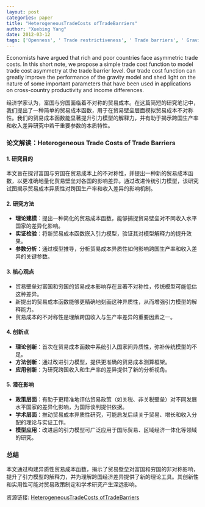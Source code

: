 ```yaml
---
layout: post
categories: paper
title: "HeterogeneousTradeCosts ofTradeBarriers"
author: "Xuebing Yang"
date: 2012-03-12
tags: ['Openness', ' Trade restrictiveness', ' Trade barriers', ' Gravity model']
---
```


Economists have argued that rich and poor countries face asymmetric trade costs. In this short note, we propose a simple trade cost function to model trade cost asymmetry at the trade barrier level. Our trade cost function can greatly improve the performance of the gravity model and shed light on the nature of some important parameters that have been used in applications on cross-country productivity and income differences.

经济学家认为，富国与穷国面临着不对称的贸易成本。在这篇简短的研究笔记中，我们提出了一种简单的贸易成本函数，用于在贸易壁垒层面模拟贸易成本不对称性。我们的贸易成本函数能显著提升引力模型的解释力，并有助于揭示跨国生产率和收入差异研究中若干重要参数的本质特性。

### **论文解读：Heterogeneous Trade Costs of Trade Barriers**  

#### **1. 研究目的**  
本文旨在探讨富国与穷国在贸易成本上的不对称性，并提出一种新的贸易成本函数，以更准确地量化贸易壁垒对各国的影响差异。通过改进传统引力模型，该研究试图揭示贸易成本异质性对跨国生产率和收入差异的影响机制。  

#### **2. 研究方法**  
- **理论建模**：提出一种简化的贸易成本函数，能够捕捉贸易壁垒对不同收入水平国家的差异化影响。  
- **实证检验**：将新贸易成本函数嵌入引力模型，验证其对模型解释力的提升效果。  
- **参数分析**：通过模型推导，分析贸易成本异质性如何影响跨国生产率和收入差异的关键参数。  

#### **3. 核心观点**  
- 贸易壁垒对富国和穷国的贸易成本影响存在显著不对称性，传统模型可能低估这种差异。  
- 新提出的贸易成本函数能够更精确地刻画这种异质性，从而增强引力模型的解释能力。  
- 贸易成本的不对称性是理解跨国收入与生产率差异的重要因素之一。  

#### **4. 创新点**  
- **理论创新**：首次在贸易成本函数中系统引入国家间异质性，弥补传统模型的不足。  
- **方法创新**：通过改进引力模型，提供更准确的贸易成本测算框架。  
- **应用创新**：为研究跨国收入和生产率的差异提供了新的分析视角。  

#### **5. 潜在影响**  
- **政策层面**：有助于更精准地评估贸易政策（如关税、非关税壁垒）对不同发展水平国家的差异化影响，为国际谈判提供依据。  
- **学术层面**：推动贸易成本异质性研究，可能启发后续关于贸易、增长和收入分配的理论与实证工作。  
- **模型应用**：改进后的引力模型可广泛应用于国际贸易、区域经济一体化等领域的研究。  

### **总结**  
本文通过构建异质性贸易成本函数，揭示了贸易壁垒对富国和穷国的非对称影响，提升了引力模型的解释力，并为理解跨国经济差异提供了新的理论工具。其创新性和实用性可能对贸易政策制定和学术研究产生深远影响。

资源链接: [HeterogeneousTradeCosts ofTradeBarriers](https://papers.ssrn.com/sol3/papers.cfm?abstract_id=2019615)
